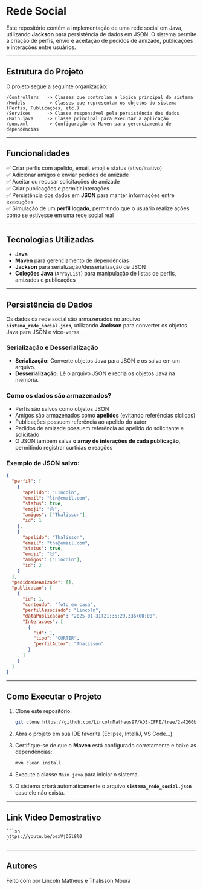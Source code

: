 # Rede Social 

Este repositório contém a implementação de uma rede social em Java, utilizando **Jackson** para persistência de dados em JSON. O sistema permite a criação de perfis, envio e aceitação de pedidos de amizade, publicações e interações entre usuários.

---

## Estrutura do Projeto

O projeto segue a seguinte organização:

```
/Controllers   -> Classes que controlam a lógica principal do sistema
/Models        -> Classes que representam os objetos do sistema (Perfis, Publicações, etc.)
/Services      -> Classe responsável pela persistência dos dados
/Main.java     -> Classe principal para executar a aplicação
/pom.xml       -> Configuração do Maven para gerenciamento de dependências
```

---

## Funcionalidades
✅ Criar perfis com apelido, email, emoji e status (ativo/inativo)  
✅ Adicionar amigos e enviar pedidos de amizade  
✅ Aceitar ou recusar solicitações de amizade  
✅ Criar publicações e permitir interações  
✅ Persistência dos dados em **JSON** para manter informações entre execuções  
✅ Simulação de um **perfil logado**, permitindo que o usuário realize ações como se estivesse em uma rede social real

---

## Tecnologias Utilizadas
- **Java**  
- **Maven** para gerenciamento de dependências  
- **Jackson** para serialização/desserialização de JSON  
- **Coleções Java** (`ArrayList`) para manipulação de listas de perfis, amizades e publicações  

---

## Persistência de Dados
Os dados da rede social são armazenados no arquivo **`sistema_rede_social.json`**, utilizando **Jackson** para converter os objetos Java para JSON e vice-versa.

### Serialização e Desserialização
- **Serialização:** Converte objetos Java para JSON e os salva em um arquivo.
- **Desserialização:** Lê o arquivo JSON e recria os objetos Java na memória.

### Como os dados são armazenados?
- Perfis são salvos como objetos JSON
- Amigos são armazenados como **apelidos** (evitando referências cíclicas)
- Publicações possuem referência ao apelido do autor
- Pedidos de amizade possuem referência ao apelido do solicitante e solicitado
- O JSON também salva **o array de interações de cada publicação**, permitindo registrar curtidas e reações

### Exemplo de JSON salvo:
```json
{
  "perfil": [
    {
      "apelido": "Lincoln",
      "email": "lin@email.com",
      "status": true,
      "emoji": "😞",
      "amigos": ["Thalisson"],
      "id": 1
    },
    {
      "apelido": "Thalisson",
      "email": "tha@email.com",
      "status": true,
      "emoji": "😍",
      "amigos": ["Lincoln"],
      "id": 2
    }
  ],
  "pedidosDeAmizade": [],
  "publicacao": [
    {
      "id": 1,
      "conteudo": "foto em casa",
      "perfilAssociado": "Lincoln",
      "dataPublicacao": "2025-01-31T21:35:29.336+00:00",
      "Interacoes": [
        {
          "id": 1,
          "tipo": "CURTIR",
          "perfilAutor": "Thalisson"
        }
      ]
    }
  ]
}
```

---

## Como Executar o Projeto
1. Clone este repositório:
   ```sh
   git clone https://github.com/LincolnMatheus97/ADS-IFPI/tree/2a4260bf02d1caf639be3e8fc59cb240aa37612f/Exercicios_Poo/Atividade_Final
   ```

2. Abra o projeto em sua IDE favorita (Eclipse, IntelliJ, VS Code...)

3. Certifique-se de que o **Maven** está configurado corretamente e baixe as dependências:
   ```sh
   mvn clean install
   ```

4. Execute a classe `Main.java` para iniciar o sistema.

5. O sistema criará automaticamente o arquivo **`sistema_rede_social.json`** caso ele não exista.

---

## Link Video Demostrativo
    ```sh
    https://youtu.be/pexVjD5l8l0
    ```

---

## Autores

Feito com por Lincoln Matheus e Thalisson Moura

